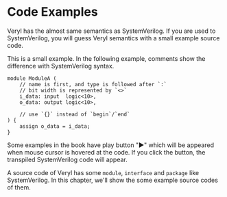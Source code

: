# Code Examples

Veryl has the almost same semantics as SystemVerilog.
If you are used to SystemVerilog, you will guess Veryl semantics with a small example source code.

This is a small example.
In the following example,  comments show the difference with SystemVerilog syntax.

```veryl,playground
module ModuleA (
    // name is first, and type is followed after `:`
    // bit width is represented by `<>`
    i_data: input  logic<10>,
    o_data: output logic<10>,

    // use `{}` instead of `begin`/`end`
) {
    assign o_data = i_data;
}
```

Some examples in the book have play button "▶" which will be appeared when mouse cursor is hovered at the code.
If you click the button, the transpiled SystemVerilog code will appear.

A source code of Veryl has some `module`, `interface` and `package` like SystemVerilog.
In this chapter, we'll show the some example source codes of them.
